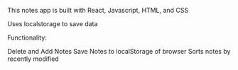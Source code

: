 This notes app is built with React, Javascript, HTML, and CSS

Uses localstorage to save data

Functionality:

Delete and Add Notes
Save Notes to localStorage of browser
Sorts notes by recently modified
